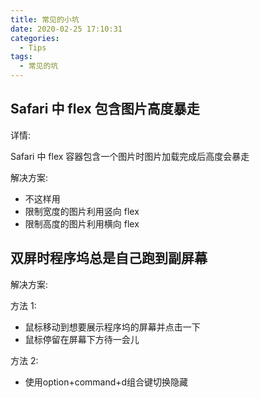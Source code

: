 ```yaml
---
title: 常见的小坑
date: 2020-02-25 17:10:31
categories:
  - Tips
tags:
  - 常见的坑
---
```


## Safari 中 flex 包含图片高度暴走

详情:

Safari 中 flex 容器包含一个图片时图片加载完成后高度会暴走

解决方案:
- 不这样用
- 限制宽度的图片利用竖向 flex
- 限制高度的图片利用横向 flex

## 双屏时程序坞总是自己跑到副屏幕

解决方案:

方法 1:
- 鼠标移动到想要展示程序坞的屏幕并点击一下
- 鼠标停留在屏幕下方待一会儿

方法 2:
- 使用option+command+d组合键切换隐藏
